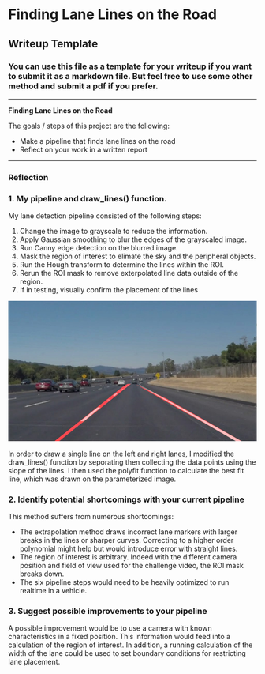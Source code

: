 # **Finding Lane Lines on the Road** 

## Writeup Template

### You can use this file as a template for your writeup if you want to submit it as a markdown file. But feel free to use some other method and submit a pdf if you prefer.

---

**Finding Lane Lines on the Road**

The goals / steps of this project are the following:
* Make a pipeline that finds lane lines on the road
* Reflect on your work in a written report

---

### Reflection

### 1. My pipeline and draw_lines() function.

My lane detection pipeline consisted of the following steps:
1. Change the image to grayscale to reduce the information.
2. Apply Gaussian smoothing to blur the edges of the grayscaled image.
3. Run Canny edge detection on the blurred image.
4. Mask the region of interest to elimate the sky and the peripheral objects.
5. Run the Hough transform to determine the lines within the ROI.
6. Rerun the ROI mask to remove exterpolated line data outside of the region.
7. If in testing, visually confirm the placement of the lines

![Pipeline Testing Image](test_images_output/solidWhiteCurve.jpg)

In order to draw a single line on the left and right lanes, I modified the draw_lines() function by seporating then collecting the data points using the slope of the lines.  I then used the polyfit function to calculate the best fit line, which was drawn on the parameterized image.


### 2. Identify potential shortcomings with your current pipeline

This method suffers from numerous shortcomings:
- The extrapolation method draws incorrect lane markers with larger breaks in the lines or sharper curves.  Correcting to a higher order polynomial might help but would introduce error with straight lines.
- The region of interest is arbitrary.  Indeed with the different camera position and field of view used for the challenge video, the ROI mask breaks down.
- The six pipeline steps would need to be heavily optimized to run realtime in a vehicle.


### 3. Suggest possible improvements to your pipeline

A possible improvement would be to use a camera with known characteristics in a fixed position.  This information would feed into a calculation of the region of interest.  In addition, a running calculation of the width of the lane could be used to set boundary conditions for restricting lane placement.
